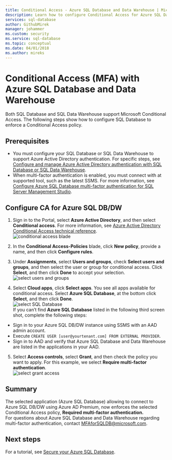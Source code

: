 ```yaml
---
title: Conditional Access - Azure SQL Database and Data Warehouse | Microsoft Doc
description: Learn how to configure Conditional Access for Azure SQL Database and Data Warehouse.
services: sql-database
author: GithubMirek
manager: johammer
ms.custom: security
ms.service: sql-database
ms.topic: conceptual
ms.date: 04/01/2018
ms.author: mireks
---
```



# Conditional Access (MFA) with Azure SQL Database and Data Warehouse  

Both SQL Database and SQL Data Warehouse support Microsoft Conditional Access. The following steps show how to configure SQL Database to enforce a Conditional Access policy.  

## Prerequisites  
- You must configure your SQL Database or SQL Data Warehouse to support Azure Active Directory authentication. For specific steps, see [Configure and manage Azure Active Directory authentication with SQL Database or SQL Data Warehouse](sql-database-aad-authentication-configure.md).  
- When multi-factor authentication is enabled, you must connect with at supported tool, such as the latest SSMS. For more information, see [Configure Azure SQL Database multi-factor authentication for SQL Server Management Studio](sql-database-ssms-mfa-authentication-configure.md).  

## Configure CA for Azure SQL DB/DW  
1.	Sign in to the Portal, select **Azure Active Directory**, and then select **Conditional access**. For more information, see [Azure Active Directory Conditional Access technical reference](https://docs.microsoft.com/azure/active-directory/active-directory-conditional-access-technical-reference).  
  ![conditional access blade](./media/sql-database-conditional-access/conditional-access-blade.png) 
     
2.	In the **Conditional Access-Policies** blade, click **New policy**, provide a name, and then click **Configure rules**.  
3.	Under **Assignments**, select **Users and groups**, check **Select users and groups**, and then select the user or group for conditional access. Click **Select**, and then click **Done** to accept your selection.  
  ![select users and groups](./media/sql-database-conditional-access/select-users-and-groups.png)  

4.	Select **Cloud apps**, click **Select apps**. You see all apps available for conditional access. Select **Azure SQL Database**, at the bottom click **Select**, and then click **Done**.  
  ![select SQL Database](./media/sql-database-conditional-access/select-sql-database.png)  
  If you can’t find **Azure SQL Database** listed in the following third screen shot, complete the following steps:   
  - Sign in to your Azure SQL DB/DW instance using SSMS with an AAD admin account.  
  - Execute `CREATE USER [user@yourtenant.com] FROM EXTERNAL PROVIDER`.  
  - Sign in to AAD and verify that Azure SQL Database and Data Warehouse are listed in the applications in your AAD.  

5.	Select **Access controls**, select **Grant**, and then check the policy you want to apply. For this example, we select **Require multi-factor authentication**.  
  ![select grant access](./media/sql-database-conditional-access/grant-access.png)  

## Summary  
The selected application (Azure SQL Database) allowing to connect to Azure SQL DB/DW using Azure AD Premium, now enforces the selected Conditional Access policy, **Required multi-factor authentication.**  
For questions about Azure SQL Database and Data Warehouse regarding multi-factor authentication, contact MFAforSQLDB@microsoft.com.  

## Next steps  

For a tutorial, see [Secure your Azure SQL Database](sql-database-security-tutorial.md).
